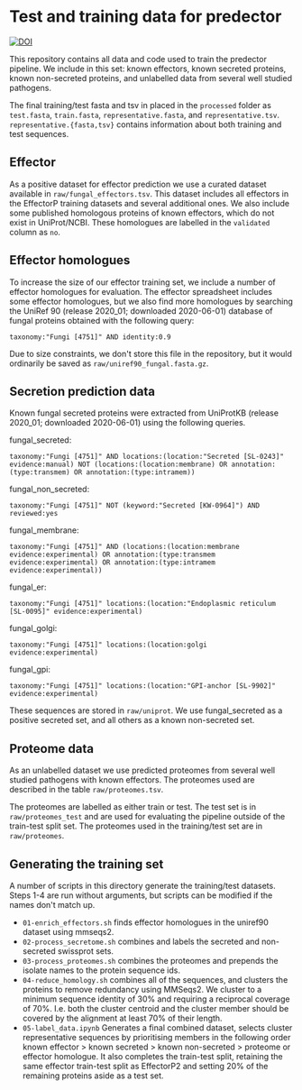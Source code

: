 # Test and training data for predector

[![DOI](https://zenodo.org/badge/272664568.svg)](https://zenodo.org/badge/latestdoi/272664568)

This repository contains all data and code used to train the predector pipeline.
We include in this set: known effectors, known secreted proteins, known non-secreted proteins, and unlabelled data from several well studied pathogens.

The final training/test fasta and tsv in placed in the `processed` folder as `test.fasta`, `train.fasta`, `representative.fasta`, and `representative.tsv`.
`representative.{fasta,tsv}` contains information about both training and test sequences.


## Effector

As a positive dataset for effector prediction we use a curated dataset available in `raw/fungal_effectors.tsv`.
This dataset includes all effectors in the EffectorP training datasets and several additional ones.
We also include some published homologous proteins of known effectors, which do not exist in UniProt/NCBI.
These homologues are labelled in the `validated` column as `no`.

## Effector homologues

To increase the size of our effector training set, we include a number of effector homologues for evaluation.
The effector spreadsheet includes some effector homologues, but we also find more homologues by searching the UniRef 90 (release 2020_01; downloaded 2020-06-01) database of fungal proteins obtained with the following query:

```
taxonomy:"Fungi [4751]" AND identity:0.9
```

Due to size constraints, we don't store this file in the repository, but it would ordinarily be saved as `raw/uniref90_fungal.fasta.gz`.


## Secretion prediction data

Known fungal secreted proteins were extracted from UniProtKB (release 2020_01; downloaded 2020-06-01) using the following queries.

fungal_secreted:

```
taxonomy:"Fungi [4751]" AND locations:(location:"Secreted [SL-0243]" evidence:manual) NOT (locations:(location:membrane) OR annotation:(type:transmem) OR annotation:(type:intramem))
```

fungal_non_secreted:
```
taxonomy:"Fungi [4751]" NOT (keyword:"Secreted [KW-0964]") AND reviewed:yes
```

fungal_membrane:
```
taxonomy:"Fungi [4751]" AND (locations:(location:membrane evidence:experimental) OR annotation:(type:transmem evidence:experimental) OR annotation:(type:intramem evidence:experimental))
```

fungal_er:
```
taxonomy:"Fungi [4751]" locations:(location:"Endoplasmic reticulum [SL-0095]" evidence:experimental)
```

fungal_golgi:
```
taxonomy:"Fungi [4751]" locations:(location:golgi evidence:experimental)
```

fungal_gpi:
```
taxonomy:"Fungi [4751]" locations:(location:"GPI-anchor [SL-9902]" evidence:experimental)
```

These sequences are stored in `raw/uniprot`.
We use fungal_secreted as a positive secreted set, and all others as a known non-secreted set.


## Proteome data

As an unlabelled dataset we use predicted proteomes from several well studied pathogens with known effectors. The proteomes used are described in the table `raw/proteomes.tsv`.

The proteomes are labelled as either train or test. The test set is in `raw/proteomes_test` and are used for evaluating the pipeline outside of the train-test split set.
The proteomes used in the training/test set are in `raw/proteomes`.


## Generating the training set

A number of scripts in this directory generate the training/test datasets.
Steps 1-4 are run without arguments, but scripts can be modified if the names don't match up.

- `01-enrich_effectors.sh` finds effector homologues in the uniref90 dataset using mmseqs2.
- `02-process_secretome.sh` combines and labels the secreted and non-secreted swissprot sets.
- `03-process_proteomes.sh` combines the proteomes and prepends the isolate names to the protein sequence ids.
- `04-reduce_homology.sh` combines all of the sequences, and clusters the proteins to remove redundancy using MMSeqs2. We cluster to a minimum sequence identity of 30% and requiring a reciprocal coverage of 70%. I.e. both the cluster centroid and the cluster member should be covered by the alignment at least 70% of their length.
- `05-label_data.ipynb` Generates a final combined dataset, selects cluster representative sequences by prioritising members in the following order known effector > known secreted > known non-secreted > proteome or effector homologue. It also completes the train-test split, retaining the same effector train-test split as EffectorP2 and setting 20% of the remaining proteins aside as a test set.
